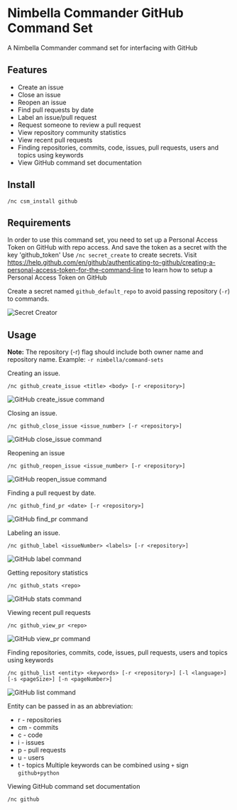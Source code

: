# Nimbella Commander GitHub Command Set

A Nimbella Commander command set for interfacing with GitHub

## Features

- Create an issue
- Close an issue
- Reopen an issue
- Find pull requests by date
- Label an issue/pull request
- Request someone to review a pull request
- View repository community statistics
- View recent pull requests
- Finding repositories, commits, code, issues, pull requests, users and topics using keywords
- View GitHub command set documentation

## Install

```
/nc csm_install github
```

## Requirements

In order to use this command set, you need to set up a Personal Access Token on GitHub with repo access. And save the token as a secret with the key 'github_token'
Use `/nc secret_create` to create secrets.
Visit https://help.github.com/en/github/authenticating-to-github/creating-a-personal-access-token-for-the-command-line to learn how to setup a Personal Access Token on GitHub

Create a secret named `github_default_repo` to avoid passing repository (`-r`) to commands.

![Secret Creator](https://raw.githubusercontent.com/nimbella/command-sets/master/github/screenshots/secret_creator.png)

## Usage

**Note:** The repository (-r) flag should include both owner name and repository name. Example: `-r nimbella/command-sets`

Creating an issue.

```
/nc github_create_issue <title> <body> [-r <repository>]
```

![GitHub create_issue command](https://raw.githubusercontent.com/nimbella/command-sets/master/github/screenshots/create_issue.png)

Closing an issue.

```
/nc github_close_issue <issue_number> [-r <repository>]
```

![GitHub close_issue command](https://raw.githubusercontent.com/nimbella/command-sets/master/github/screenshots/close_issue.png)

Reopening an issue

```
/nc github_reopen_issue <issue_number> [-r <repository>]
```

![GitHub reopen_issue command](https://raw.githubusercontent.com/nimbella/command-sets/master/github/screenshots/reopen_issue.png)

Finding a pull request by date.

```
/nc github_find_pr <date> [-r <repository>]
```

![GitHub find_pr command](https://raw.githubusercontent.com/nimbella/command-sets/master/github/screenshots/find_pr.png)

Labeling an issue.

```
/nc github_label <issueNumber> <labels> [-r <repository>]
```

![GitHub label command](https://raw.githubusercontent.com/nimbella/command-sets/master/github/screenshots/label.png)

Getting repository statistics

```
/nc github_stats <repo>
```

![GitHub stats command](https://raw.githubusercontent.com/nimbella/command-sets/master/github/screenshots/stats.png)

Viewing recent pull requests

```
/nc github_view_pr <repo>
```

![GitHub view_pr command](https://raw.githubusercontent.com/nimbella/command-sets/master/github/screenshots/view_pr.png)

Finding repositories, commits, code, issues, pull requests, users and topics using keywords

```
/nc github_list <entity> <keywords> [-r <repository>] [-l <language>] [-s <pageSize>] [-n <pageNumber>]
```

![GitHub list command](https://raw.githubusercontent.com/nimbella/command-sets/master/github/screenshots/list.png)

Entity can be passed in as an abbreviation:

- r - repositories
- cm - commits
- c - code
- i - issues
- p - pull requests
- u - users
- t - topics
  Multiple keywords can be combined using `+` sign `github+python`

Viewing GitHub command set documentation

```
/nc github
```
